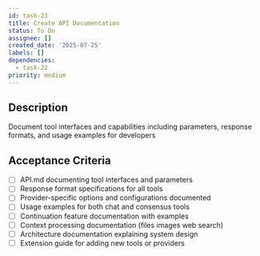 ```yaml
---
id: task-23
title: Create API Documentation
status: To Do
assignee: []
created_date: '2025-07-25'
labels: []
dependencies:
  - task-22
priority: medium
---
```


## Description

Document tool interfaces and capabilities including parameters, response formats, and usage examples for developers

## Acceptance Criteria

- [ ] API.md documenting tool interfaces and parameters
- [ ] Response format specifications for all tools
- [ ] Provider-specific options and configurations documented
- [ ] Usage examples for both chat and consensus tools
- [ ] Continuation feature documentation with examples
- [ ] Context processing documentation (files images web search)
- [ ] Architecture documentation explaining system design
- [ ] Extension guide for adding new tools or providers
